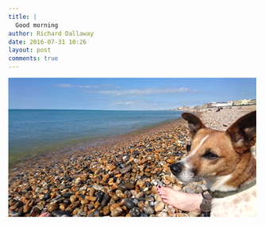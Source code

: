 ```yaml
---
title: |
  Good morning
author: Richard Dallaway
date: 2016-07-31 10:26
layout: post
comments: true
---
```


<div><a href="/media/tp_IMG_20160731_102534.jpg"><img src="/media/tp_thumb_IMG_20160731_102534.jpg" width="500" height="281"/></a></div>


  
      